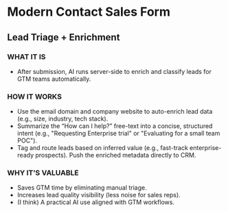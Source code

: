# Modern Contact Sales Form

## Lead Triage + Enrichment

### WHAT IT IS

- After submission, AI runs server-side to enrich and classify leads for GTM
  teams automatically.

### HOW IT WORKS

- Use the email domain and company website to auto-enrich lead data (e.g., size,
  industry, tech stack).
- Summarize the “How can I help?” free-text into a concise, structured intent
  (e.g., "Requesting Enterprise trial" or "Evaluating for a small team POC").
- Tag and route leads based on inferred value (e.g., fast-track enterprise-ready
  prospects). Push the enriched metadata directly to CRM.

### WHY IT’S VALUABLE

- Saves GTM time by eliminating manual triage.
- Increases lead quality visibility (less noise for sales reps).
- (I think) A practical AI use aligned with GTM workflows.
